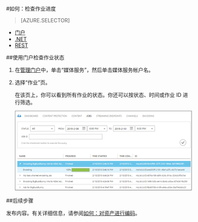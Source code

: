 <properties 
	pageTitle="如何使用 Azure 管理门户检查作业进度" 
	description="了解如何使用 Azure 管理门户跟踪作业进度。" 
	services="media-services" 
	documentationCenter="" 
	authors="juliako" 
	manager="dwrede" 
	editor=""/>

<tags
	ms.service="media-services"
	ms.date="12/04/2015"
	wacn.date="01/14/2016"/>

#如何：检查作业进度

> [AZURE.SELECTOR]
- [门户](/documentation/articles/media-services-portal-check-job-progress)
- [.NET](/documentation/articles/media-services-check-job-progress)
- [REST](/documentation/articles/media-services-rest-check-job-progress)

##使用门户检查作业状态

1. 在[管理门户](http://manage.windowsazure.cn)中，单击“媒体服务”，然后单击媒体服务帐户名。
2. 选择“作业”页。 

	在该页上，你可以看到所有作业的状态。你还可以按状态、时间或作业 ID 进行筛选。

	![CheckStatus][checkstatus]

##后续步骤

发布内容。有关详细信息，请参阅[如何：对资产进行编码](/documentation/articles/media-services-manage-content#publish)。


[checkstatus]: ./media/media-services-portal-check-job-progress/media-services-monitor-job-progress.png
 

<!---HONumber=76-->